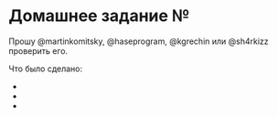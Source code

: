 # Домашнее задание №

Прошу @martinkomitsky, @haseprogram, @kgrechin или @sh4rkizz проверить его.

Что было сделано:

-
-
-
